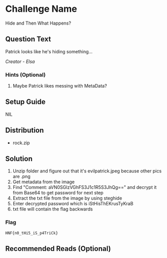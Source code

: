 # Challenge Name
Hide and Then What Happens?

## Question Text
Patrick looks like he's hiding something...

*Creator - Elsa*

### Hints (Optional)
1. Maybe Patrick likes messing with MetaData?

## Setup Guide
NIL

## Distribution
- rock.zip

## Solution
1. Unzip folder and figure out that it's evilpatrick.jpeg because other pics are .png
2. Get metadata from the image
4. Find "Comment: aVN0SGlzVGhFS3J1c1R5S3JhQg==" and decrypt it from Base64 to get password for next step
5. Extract the txt file from the image by using steghide
6. Enter decrypted password which is iStHisThEKrusTyKraB
7. txt file will contain the flag backwards

### Flag
`HNF{n0_tHi5_iS_p4TriCk}`

## Recommended Reads (Optional)